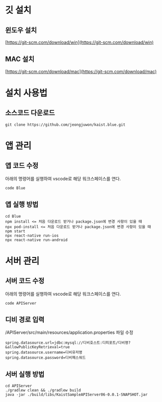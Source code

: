 # 깃 설치

## 윈도우 설치

[https://git-scm.com/download/win](https://git-scm.com/download/win)

## MAC 설치

[https://git-scm.com/download/mac](https://git-scm.com/download/mac)

# 설치 사용법

## 소스코드 다운로드

```
git clone https://github.com/jeongjuwon/kaist.blue.git
```

# 앱 관리

## 앱 코드 수정

아래의 명령어를 실행하여 vscode로 해당 워크스페이스를 연다.

```
code Blue
```

## 앱 실행 방법

```
cd Blue
npm install <= 처음 다운로드 받거나 package.json에 변경 사항이 있을 때
npx pod-install <= 처음 다운로드 받거나 package.json에 변경 사항이 있을 때
npm start
npx react-native run-ios
npx react-native run-android
```

# 서버 관리

## 서버 코드 수정

아래의 명령어를 실행하여 vscode로 해당 워크스페이스를 연다.

```
code APIServer
```

## 디비 경로 입력

/APIServer/src/main/resources/application.properties 파일 수정

```
spring.datasource.url=jdbc:mysql://디비호스트:디피포트/디비명?&allowPublicKeyRetrieval=true
spring.datasource.username=디비유저명
spring.datasource.password=디비패스워드
```

## 서버 실행 방법

```
cd APIServer
./gradlew clean && ./gradlew build
java -jar ./build/libs/KaistSampleAPIServer06-0.0.1-SNAPSHOT.jar
```
